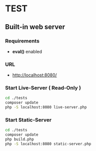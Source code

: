 # TEST

## Built-in web server 

### Requirements
 - **eval()** enabled

### URL
 - [http://localhost:8080/](http://localhost:8080/)

### Start Live-Server ( Read-Only )

```bash
cd ./tests
composer update
php -S localhost:8080 live-server.php
```

### Start Static-Server

```bash
cd ./tests
composer update
php build.php
php -S localhost:8080 static-server.php
```
